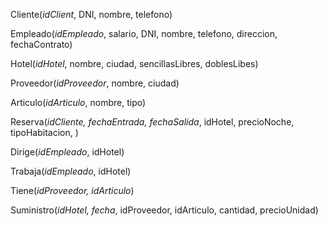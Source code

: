 Cliente(_idClient_, DNI, nombre, telefono)

Empleado(_idEmpleado_, salario, DNI, nombre, telefono, direccion, fechaContrato)

Hotel(_idHotel_, nombre, ciudad, sencillasLibres, doblesLibes)

Proveedor(_idProveedor_, nombre, ciudad)

Articulo(_idArticulo_, nombre, tipo)

Reserva(_idCliente, fechaEntrada, fechaSalida_, idHotel, precioNoche, tipoHabitacion, )

Dirige(_idEmpleado_, idHotel)

Trabaja(_idEmpleado_, idHotel)

Tiene(_idProveedor, idArticulo_)

Suministro(_idHotel, fecha_, idProveedor, idArticulo, cantidad, precioUnidad)
